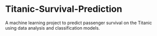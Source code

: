 # Titanic-Survival-Prediction
A machine learning project to predict passenger survival on the Titanic using data analysis and classification models.

